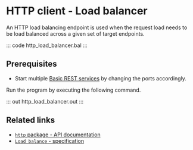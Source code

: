 # HTTP client - Load balancer

An HTTP load balancing endpoint is used when the request load needs to be load balanced across a given  set of target endpoints.

::: code http_load_balancer.bal :::

## Prerequisites
- Start multiple [Basic REST services](/learn/by-example/http-basic-rest-service/) by changing the ports accordingly.

Run the program by executing the following command.

::: out http_load_balancer.out :::

## Related links
- [`http` package - API documentation](https://lib.ballerina.io/ballerina/http/latest/)
- [`Load balance` - specification](https://ballerina.io/spec/http/#2417-load-balance)

